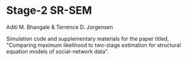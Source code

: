 # Stage-2 SR-SEM

Aditi M. Bhangale & Terrence D. Jorgensen

Simulation code and supplementary materials for the paper titled, "Comparing maximum likelihood to two-stage estimation for structural equation models of social-network data". 
